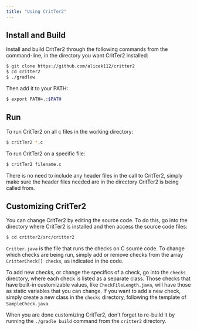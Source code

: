 ```yaml
---
title: "Using CritTer2"
---
```


## Install and Build ##

Install and build CritTer2 through the following commands from the command-line, 
in the directory you want CritTer2 installed:

```bash
$ git clone https://github.com/alicek112/critter2
$ cd critter2
$ ./gradlew
```

Then add it to your PATH:

```bash
$ export PATH=.:$PATH
```

## Run ##

To run CritTer2 on all c files in the working directory:

```bash
$ critTer2 *.c
```

To run CritTer2 on a specific file:

```bash
$ critTer2 filename.c
```

There is no need to include any header files in the call to CritTer2, simply
make sure the header files needed are in the directory CritTer2 is being
called from.

## Customizing CritTer2 ##

You can change CritTer2 by editing the source code. To do this, go into the
directory where CritTer2 is installed and then access the source code files:

```bash
$ cd critter2/src/critter2
```

`Critter.java` is the file that runs the checks on C source code. To change
which checks are being run, simply add or remove checks from the array
`CritterCheck[] checks`, as indicated in the code.

To add new checks, or change the specifics of a check, go into the `checks`
directory, where each check is listed as a separate class. Those checks that
have built-in customizable values, like `CheckFileLength.java`, will have
those as static variables that you can change. If you want to add a new
check, simply create a new class in the `checks` directory, following the
template of `SampleCheck.java`.

When you are done customizing CritTer2, don't forget to re-build it by 
running the `./gradle build` command from the `critter2` directory.